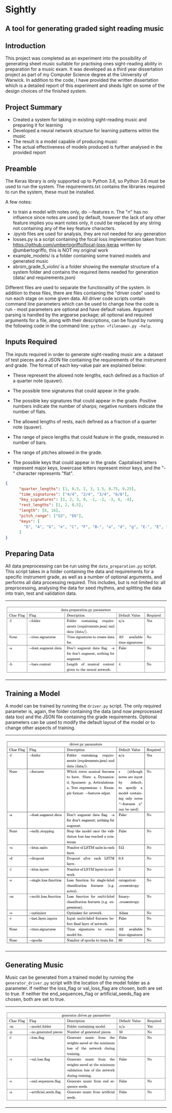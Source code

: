 # Sightly
## A tool for generating graded sight reading music

## Introduction
This project was completed as an experiment into the possibility of generating sheet music suitable for practising ones sight-reading ability in preparation for a music exam. It was developed as a third year dissertation project as part of my Computer Science degree at the University of Warwick. In addition to the code, I have provided the written dissertation which is a detailed report of this experiment and sheds light on some of the design choices of the finished system.

## Project Summary
- Created a system for taking in existing sight-reading music and preparing it for learning
- Developed a neural network structure for learning patterns within the music
- The result is a model capable of producing music
- The actual effectiveness of models produced is further analysed in the provided report

## Preamble
The Keras library is only supported up to Python 3.6, so Python 3.6 must be used to run the system.
The requirements.txt contains the libraries required to run the system, these must be installed.

A few notes:
- to train a model with notes only, do --features n. The "n" has no influence since notes are used by default, however the lack of any other feature implies you want notes only, it could be replaced by any string not containing any of the key feature characters.
- .ipynb files are used for analysis, they are not needed for any generation
- losses.py is a script containing the focal loss implementation taken from: https://github.com/umbertogriffo/focal-loss-keras written by   @umbertogriffo, this is NOT my original work
- example_models/ is a folder containing some trained models and generated music
- abrsm_grade_5_violin/ is a folder showing the exemplar structure of a system folder and contains the required items needed for generation (data/ and requirements.json)
  

Different files are used to separate the functionality of the system.
In addition to these files, there are files containing the \"driver code\" used to run each stage on some
given data. All driver code scripts contain command line parameters
which can be used to change how the code is run - most parameters are
optional and have default values. Argument parsing is handled by the
argparse package; all optional and required
arguments for a file, along with their descriptions, can be found by
running the following code in the command line:
`python <filename>.py –help`.

## Inputs Required

The inputs required in order to generate sight-reading music are: a
dataset of test pieces and a JSON file containing the requirements of
the instrument and grade. The format of each key-value pair are explained
below:

- These represent the allowed note lengths, each defined as a
  fraction of a quarter note (quaver).

- The possible time signatures that could appear in the grade.

- The possible key signatures that could appear in the grade.
  Positive numbers indicate the number of sharps; negative numbers
  indicate the number of flats.

- The allowed lengths of rests, each defined as a fraction of a
  quarter note (quaver).

- The range of piece lengths that could feature in the grade,
  measured in number of bars.

- The range of pitches allowed in the grade.

- The possible keys that could appear in the grade. Capitalised
  letters represent major keys, lowercase letters represent minor
  keys, and the \"-\" character represents \"flat\".

```{.json language="json" startFrom="1"}
{
      "quarter_lengths": [1, 0.5, 2, 3, 1.5, 0.75, 0.25],
      "time_signatures": ["4/4", "2/4", "3/4", "6/8"],
      "key_signatures": [1, 2, 3, 0, -1, -2, -3, 4, -4],
      "rest_lengths": [1, 2, 0.5],
      "length": [8, 16],
      "pitch_range": ["G3", "E6"],
      "keys": [
        "D", "A", "G", "e", "C", "F", "B-", "a", "d", "g", "E-", "E", "A-", "b", "c"
      ]
}
```

## Preparing Data

All data preprocessing can be run using the
`data_preparation.py` script.
This script takes in a folder containing the data and requirements for a
specific instrument grade, as well as a number of optional arguments,
and performs all data processing required. This includes, but is not
limited to: all preprocessing, analysing the data for seed rhythms, and
splitting the data into train, test and validation data.

---

![](resources/data_prep.png)

---

## Training a Model

A model can be trained by running the `driver.py` script. The only
required parameter is, again, the folder containing the data (and now
preprocessed data too) and the JSON file containing the grade
requirements. Optional parameters can be used to modify the default
layout of the model or to change other aspects of training.

---

![](resources/driver.png)

---

## Generating Music

Music can be generated from a trained model by running the
`generator_driver.py` script
with the location of the model folder as a parameter. If
neither the loss_flag or val_loss_flag are chosen, both are set to
true. If neither the end_sequences_flag or artificial_seeds_flag are
chosen, both are set to true.

---

![](resources/generator_driver.png)

---
